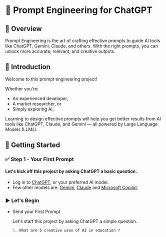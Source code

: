 # 📌 Prompt Engineering for ChatGPT
## 🎯 Overview
Prompt Engineering is the art of crafting effective prompts to guide AI tools like ChatGPT, Gemini, Claude, and others. With the right prompts, you can unlock more accurate, relevant, and creative outputs.

## 📖 Introduction
Welcome to this prompt engineering project!

Whether you're:
* An experienced developer, 
* A market researcher, or 
* Simply exploring AI,

Learning to design effective prompts will help you get better results from AI tools like ChatGPT, Claude, and Gemini — all powered by Large Language Models (LLMs).

## 🚀 Getting Started

### ✅ Step 1 - Your First Prompt

#### Let's kick off this project by asking ChatGPT a basic question.
- Log in to [ChatGPT](https://chat.openai.com/), or your preferred AI model.
- Few other models are: [Gemini](https://gemini.google.com/app), [Claude](https://claude.ai/) and [Microsoft Copilot](https://copilot.microsoft.com/).

### ▶️ Let's Begin
- Send your First Prompt

  Let's start this project by asking ChatGPT a simple question.

  ```markdown
  1. What are 5 creative uses of AI in education ?
  ```




